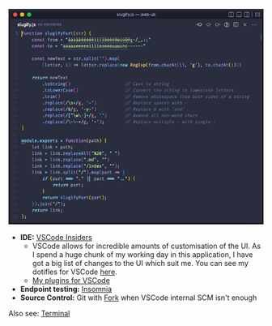 ![VSCode](../assets/vscode.png)

- **IDE:** [VSCode Insiders](https://code.visualstudio.com/insiders/)
	- VSCode allows for incredible amounts of customisation of the UI. As I spend a huge chunk of my working day in this application, I have got a big list of changes to the UI which suit me. You can see my dotifles for VSCode [here](https://github.com/jmc265/dotfiles/tree/master/software/vscode).
	- [My plugins for VSCode](https://github.com/jmc265/dotfiles/blob/master/install-tools-mac.sh)
- **Endpoint testing:** [Insomnia](https://insomnia.rest/)
- **Source Control:** Git with [Fork](https://git-fork.com/) when VSCode internal SCM isn't enough

Also see: [Terminal](../Software/Terminal.md)